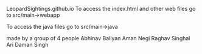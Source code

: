 LeopardSightings.github.io
To access the index.html and other web files go to src/main->webapp

To access the java files go to src/main->java


made by a group of 4 people 
Abhinav Baliyan
Aman Negi
Raghav Singhal
Ari Daman Singh 
